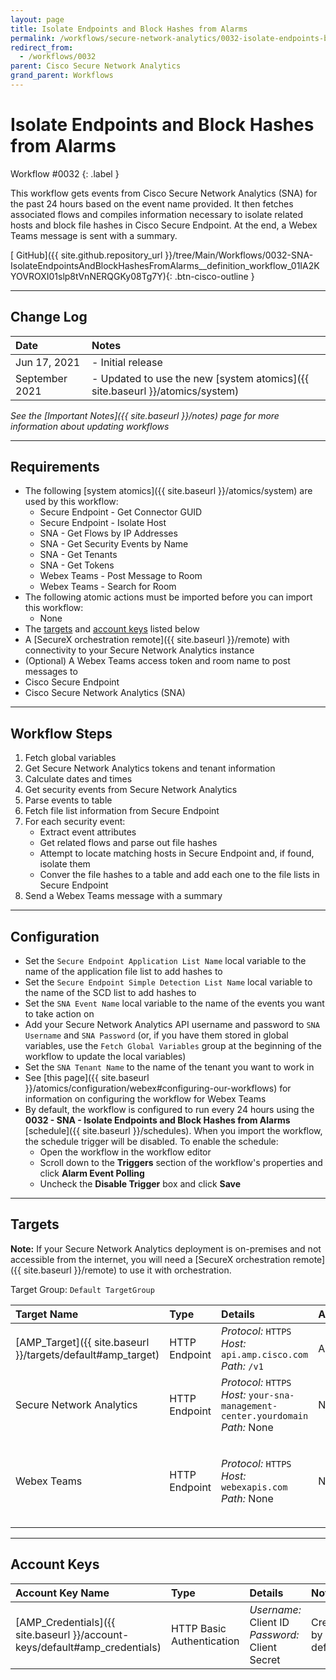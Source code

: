 ```yaml
---
layout: page
title: Isolate Endpoints and Block Hashes from Alarms
permalink: /workflows/secure-network-analytics/0032-isolate-endpoints-block-hashes-from-alarms
redirect_from:
  - /workflows/0032
parent: Cisco Secure Network Analytics
grand_parent: Workflows
---
```


# Isolate Endpoints and Block Hashes from Alarms
<div markdown="1">
Workflow #0032
{: .label }
</div>

This workflow gets events from Cisco Secure Network Analytics (SNA) for the past 24 hours based on the event name provided. It then fetches associated flows and compiles information necessary to isolate related hosts and block file hashes in Cisco Secure Endpoint. At the end, a Webex Teams message is sent with a summary.

[<i class="fab fa-github mr-1"></i> GitHub]({{ site.github.repository_url }}/tree/Main/Workflows/0032-SNA-IsolateEndpointsAndBlockHashesFromAlarms__definition_workflow_01IA2KYOVROXI01slp8tVnNERQGKy08Tg7Y){: .btn-cisco-outline }

---

## Change Log

| Date | Notes |
|:-----|:------|
| Jun 17, 2021 | - Initial release |
| September 2021 | - Updated to use the new [system atomics]({{ site.baseurl }}/atomics/system) |

_See the [Important Notes]({{ site.baseurl }}/notes) page for more information about updating workflows_

---

## Requirements
* The following [system atomics]({{ site.baseurl }}/atomics/system) are used by this workflow:
	* Secure Endpoint - Get Connector GUID
	* Secure Endpoint - Isolate Host
	* SNA - Get Flows by IP Addresses
	* SNA - Get Security Events by Name
	* SNA - Get Tenants
	* SNA - Get Tokens
	* Webex Teams - Post Message to Room
	* Webex Teams - Search for Room
* The following atomic actions must be imported before you can import this workflow:
	* None
* The [targets](#targets) and [account keys](#account-keys) listed below
* A [SecureX orchestration remote]({{ site.baseurl }}/remote) with connectivity to your Secure Network Analytics instance
* (Optional) A Webex Teams access token and room name to post messages to
* Cisco Secure Endpoint
* Cisco Secure Network Analytics (SNA)

---

## Workflow Steps
1. Fetch global variables
1. Get Secure Network Analytics tokens and tenant information
1. Calculate dates and times
1. Get security events from Secure Network Analytics
1. Parse events to table
1. Fetch file list information from Secure Endpoint
1. For each security event:
	* Extract event attributes
	* Get related flows and parse out file hashes
	* Attempt to locate matching hosts in Secure Endpoint and, if found, isolate them
	* Conver the file hashes to a table and add each one to the file lists in Secure Endpoint
1. Send a Webex Teams message with a summary

---

## Configuration
* Set the `Secure Endpoint Application List Name` local variable to the name of the application file list to add hashes to
* Set the `Secure Endpoint Simple Detection List Name` local variable to the name of the SCD list to add hashes to
* Set the `SNA Event Name` local variable to the name of the events you want to take action on
* Add your Secure Network Analytics API username and password to `SNA Username` and `SNA Password` (or, if you have them stored in global variables, use the `Fetch Global Variables` group at the beginning of the workflow to update the local variables)
* Set the `SNA Tenant Name` to the name of the tenant you want to work in
* See [this page]({{ site.baseurl }}/atomics/configuration/webex#configuring-our-workflows) for information on configuring the workflow for Webex Teams
* By default, the workflow is configured to run every 24 hours using the **0032 - SNA - Isolate Endpoints and Block Hashes from Alarms** [schedule]({{ site.baseurl }}/schedules). When you import the workflow, the schedule trigger will be disabled. To enable the schedule:
	* Open the workflow in the workflow editor
	* Scroll down to the **Triggers** section of the workflow's properties and click **Alarm Event Polling**
	* Uncheck the **Disable Trigger** box and click **Save**

---

## Targets
**Note:** If your Secure Network Analytics deployment is on-premises and not accessible from the internet, you will need a [SecureX orchestration remote]({{ site.baseurl }}/remote) to use it with orchestration.

Target Group: `Default TargetGroup`

| Target Name | Type | Details | Account Keys | Notes |
|:------------|:-----|:--------|:-------------|:------|
| [AMP_Target]({{ site.baseurl }}/targets/default#amp_target) | HTTP Endpoint | _Protocol:_ `HTTPS`<br />_Host:_ `api.amp.cisco.com`<br />_Path:_ `/v1` | AMP_Credentials | Created by default |
| Secure Network Analytics | HTTP Endpoint | _Protocol:_ `HTTPS`<br />_Host:_ `your-sna-management-center.yourdomain`<br />_Path:_ None | None | |
| Webex Teams | HTTP Endpoint | _Protocol:_ `HTTPS`<br />_Host:_ `webexapis.com`<br />_Path:_ None | None | Not necessary if Webex Teams activities are removed |

---

## Account Keys

| Account Key Name | Type | Details | Notes |
|:-----------------|:-----|:--------|:------|
| [AMP_Credentials]({{ site.baseurl }}/account-keys/default#amp_credentials) | HTTP Basic Authentication | _Username:_ Client ID<br />_Password:_ Client Secret | Created by default |
